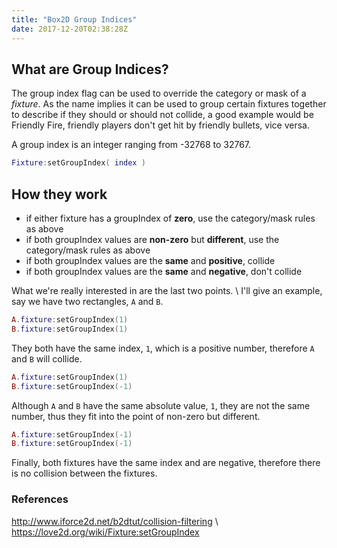 ```yaml
---
title: "Box2D Group Indices"
date: 2017-12-20T02:38:28Z
---
```


## What are Group Indices?

The group index flag can be used to override the category or mask of a
_fixture_. As the name implies it can be used to group certain fixtures together
to describe if they should or should not collide, a good example would be
Friendly Fire, friendly players don't get hit by friendly bullets, vice versa.

A group index is an integer ranging from -32768 to 32767.

```lua
Fixture:setGroupIndex( index )
```

## How they work

- if either fixture has a groupIndex of **zero**, use the category/mask rules as
  above
- if both groupIndex values are **non-zero** but **different**, use the
  category/mask rules as above
- if both groupIndex values are the **same** and **positive**, collide
- if both groupIndex values are the **same** and **negative**, don't collide

What we're really interested in are the last two points. \\ I'll give an
example, say we have two rectangles, `A` and `B`.

```lua
A.fixture:setGroupIndex(1)
B.fixture:setGroupIndex(1)
```

They both have the same index, `1`, which is a positive number, therefore `A`
and `B` will collide.

```lua
A.fixture:setGroupIndex(1)
B.fixture:setGroupIndex(-1)
```

Although `A` and `B` have the same absolute value, `1`, they are not the same
number, thus they fit into the point of non-zero but different.

```lua
A.fixture:setGroupIndex(-1)
B.fixture:setGroupIndex(-1)
```

Finally, both fixtures have the same index and are negative, therefore there is
no collision between the fixtures.

### References

<http://www.iforce2d.net/b2dtut/collision-filtering> \\
<https://love2d.org/wiki/Fixture:setGroupIndex>

